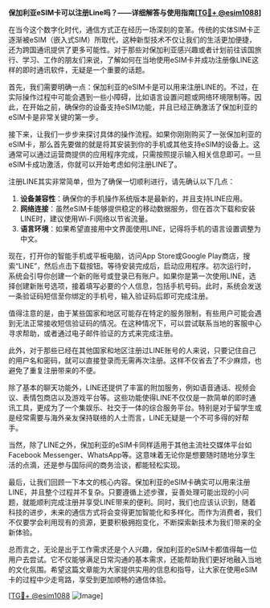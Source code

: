 **保加利亚eSIM卡可以注册Line吗？——详细解答与使用指南[[TG💪+ @esim1088](https://t.me/s/esim1088)]**

在当今这个数字化时代，通信方式正在经历一场深刻的变革。传统的实体SIM卡正逐渐被eSIM（嵌入式SIM）所取代，这种新型技术不仅让我们的生活更加便捷，还为跨国通讯提供了更多可能性。对于那些对保加利亚感兴趣或者计划前往该国旅行、学习、工作的朋友们来说，了解如何在当地使用eSIM卡并成功注册像LINE这样的即时通讯软件，无疑是一个重要的话题。

首先，我们需要明确一点：保加利亚的eSIM卡是可以用来注册LINE的。不过，在实际操作过程中可能会遇到一些小障碍，比如语言设置问题或网络环境限制等。因此，在开始之前，确保你的设备支持eSIM功能，并且已经正确激活了保加利亚的eSIM卡是非常关键的第一步。

接下来，让我们一步步来探讨具体的操作流程。如果你刚刚购买了一张保加利亚的eSIM卡，那么首先要做的就是将其安装到你的手机或其他支持eSIM的设备上。这通常可以通过运营商提供的应用程序完成，只需按照提示输入相关信息即可。一旦eSIM卡成功激活，你就可以开始考虑如何注册LINE了。

注册LINE其实非常简单，但为了确保一切顺利进行，请先确认以下几点：

1. **设备兼容性**：确保你的手机操作系统版本是最新的，并且支持LINE应用。
2. **网络连接**：虽然eSIM卡能够提供稳定的移动数据服务，但在首次下载和安装LINE时，建议使用Wi-Fi网络以节省流量。
3. **语言环境**：如果希望直接用中文界面使用LINE，记得将手机的语言设置调整为中文。

现在，打开你的智能手机或平板电脑，访问App Store或Google Play商店，搜索“LINE”，然后点击下载按钮。等待安装完成后，启动应用程序。初次运行时，系统会引导你创建一个新的账号或登录已有账户。如果你是第一次使用LINE，选择创建新账号选项，接着填写必要的个人信息，包括手机号码。此时，系统会发送一条验证码短信至你绑定的手机号，输入验证码后即可完成注册。

值得注意的是，由于某些国家和地区可能存在特定的服务限制，有些用户可能会遇到无法正常接收短信验证码的情况。在这种情况下，可以尝试联系当地的客服中心寻求帮助，或者通过电子邮件验证的方式来完成注册。

此外，对于那些已经在其他国家和地区注册过LINE账号的人来说，只要记住自己的用户名和密码，就可以直接登录而无需再次注册。这样不仅省去了不少麻烦，也避免了重复注册带来的不便。

除了基本的聊天功能外，LINE还提供了丰富的附加服务，例如语音通话、视频会议、表情包商店以及游戏平台等。这些功能使得LINE不仅仅是一款简单的即时通讯工具，更成为了一个集娱乐、社交于一体的综合服务平台。特别是对于留学生或是经常需要与海外亲友保持联络的人士而言，LINE无疑是一个不可多得的好帮手。

当然，除了LINE之外，保加利亚的eSIM卡同样适用于其他主流社交媒体平台如Facebook Messenger、WhatsApp等。这意味着无论你是想要随时随地分享生活的点滴，还是参与国际间的商务洽谈，都能轻松实现。

最后，让我们回顾一下本文的核心内容。保加利亚的eSIM卡确实可以用来注册LINE，并且整个过程并不复杂。只要遵循上述步骤，妥善处理可能出现的小问题，就能顺利完成注册并享受LINE带来的便利。同时，我们也应该认识到，随着科技的进步，未来的通信方式将会变得更加智能化和多样化。而作为消费者，我们不仅要学会利用现有的资源，更要积极拥抱变化，不断探索新技术为我们带来的全新体验。

总而言之，无论是出于工作需求还是个人兴趣，保加利亚的eSIM卡都值得每一位用户去尝试。它不仅能够满足日常沟通的基本需求，还能帮助我们更好地融入当地的文化氛围。希望这篇文章能为大家提供实用的信息和指导，让大家在使用eSIM卡的过程中少走弯路，享受到更加顺畅的通信体验。

[[TG💪+ @esim1088](https://t.me/s/esim1088) ![Image](https://i.postimg.cc/4NQfJmqS/Snipaste-2025-05-13-00-14-12.png)]